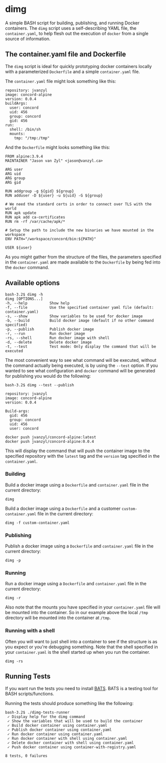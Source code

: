 # dimg

A simple BASH script for building, publishing, and running Docker containers. The `dimg` script uses a self-describing YAML file, the `container.yaml`, to help flesh out the execution of `docker` from a single source of information.

## The container.yaml file and Dockerfile

The `dimg` script is ideal for quickly prototyping docker containers locally with a parameterized `Dockerfile` and a simple `container.yaml` file.

The `container.yaml` file might look something like this:

```
repository: jvanzyl
image: concord-alpine
version: 0.0.4
buildArgs:
  user: concord
  uid: 456
  group: concord
  gid: 456
run:
  shell: /bin/sh
  mounts:
    tmp: "/tmp:/tmp"
```  


And the `Dockerfile` might looks something like this:

```
FROM alpine:3.9.4
MAINTAINER "Jason van Zyl" <jason@vanzyl.ca>

ARG user
ARG uid
ARG group
ARG gid

RUN addgroup -g ${gid} ${group}
RUN adduser -D ${user} -u ${uid} -G ${group}

# We need the standard certs in order to connect over TLS with the world
RUN apk update
RUN apk add ca-certificates
RUN rm -rf /var/cache/apk/*

# Setup the path to include the new binaries we have mounted in the workspace
ENV PATH="/workspace/concord/bin:${PATH}"

USER ${user}
```

As you might gather from the structure of the files, the parameters specified in the `container.yaml` are made available to the `Dockerfile` by being fed into the `docker` command.

## Available options

```
bash-3.2$ dimg -h
dimg [OPTIONS...]
-h, --help          Show help
-f, --file          Use the specified container yaml file (default: container.yaml)
-s, --show          Show variables to be used for docker image
-b, --build         Build docker image (default if no other command specified)
-p, --publish       Publish docker image
-r, --run           Run docker image
-rs, --shell        Run docker image with shell
-d, --delete        Delete docker image
-t, --test          Test mode: Only display the command that will be executed 
```

The most convenient way to see what command will be executed, without the command actually being executed, is by using the `--test` option. If you wanted to see what configuration and `docker` command will be generated for publishing you would do the following:

```
bash-3.2$ dimg --test --publish

repository: jvanzyl
image: concord-alpine
version: 0.0.4

Build-args:
  gid: 456
  group: concord
  uid: 456
  user: concord

docker push jvanzyl/concord-alpine:latest
docker push jvanzyl/concord-alpine:0.0.4
```

This will display the command that will push the container image to the specified repository with the `latest` tag and the `version` tag specified in the `container.yaml`.

### Building

Build a docker image using a `Dockerfile` and `container.yaml` file in the current directory:

`dimg`

Build a docker image using a `Dockerfile` and a customer `custom-container.yaml` file in the current directory:

`dimg -f custom-container.yaml`

### Publishing

Publish a docker image using a `Dockerfile` and `container.yaml` file in the current directory:

`dimg -p`

### Running

Run a docker image using a `Dockerfile` and `container.yaml` file in the current directory:

`dimg -r`

Also note that the mounts you have specified in your `container.yaml` file will be mounted into the container. So in our example above the local `/tmp` directory will be mounted into the container at `/tmp`.


### Running with a shell

Often you will want to just shell into a container to see if the structure is as you expect or you're debugging something. Note that the shell specified in your `container.yaml` is the shell started up when you run the container.

`dimg -rs`

## Running Tests

If you want run the tests you need to install [BATS](https://github.com/bats-core/bats-core). BATS is a testing tool for BASH scripts/functions.

Running the tests should produce something like the following:

```
bash-3.2$ ./dimg-tests-runner
 ✓ Display help for the dimg command
 ✓ Show the variables that will be used to build the container
 ✓ Build docker container using container.yaml
 ✓ Publish docker container using container.yaml
 ✓ Run docker container using container.yaml
 ✓ Run docker container with shell using container.yaml
 ✓ Delete docker container with shell using container.yaml
 ✓ Push docker container using container-with-registry.yaml

8 tests, 0 failures
```
